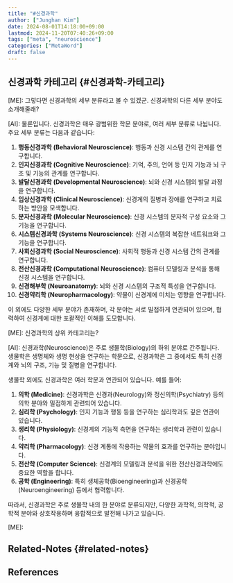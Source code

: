 ```yaml
---
title: "#신경과학"
author: ["Junghan Kim"]
date: 2024-08-01T14:18:00+09:00
lastmod: 2024-11-20T07:40:26+09:00
tags: ["meta", "neuroscience"]
categories: ["MetaWord"]
draft: false
---
```


## 신경과학 카테고리 {#신경과학-카테고리}

<div class="ai">

[ME]: 그렇다면 신경과학의 세부 분류라고 볼 수 있겠군. 신경과학의 다른 세부 분야도 소개해줄래?

[AI]: 물론입니다. 신경과학은 매우 광범위한 학문 분야로, 여러 세부 분류로 나뉩니다. 주요 세부 분류는 다음과 같습니다:

1.  ****행동신경과학 (Behavioral Neuroscience)****: 행동과 신경 시스템 간의 관계를 연구합니다.
2.  ****인지신경과학 (Cognitive Neuroscience)****: 기억, 주의, 언어 등 인지 기능과 뇌 구조 및 기능의 관계를 연구합니다.
3.  ****발달신경과학 (Developmental Neuroscience)****: 뇌와 신경 시스템의 발달 과정을 연구합니다.
4.  ****임상신경과학 (Clinical Neuroscience)****: 신경계의 질병과 장애를 연구하고 치료하는 방안을 모색합니다.
5.  ****분자신경과학 (Molecular Neuroscience)****: 신경 시스템의 분자적 구성 요소와 그 기능을 연구합니다.
6.  ****시스템신경과학 (Systems Neuroscience)****: 신경 시스템의 복잡한 네트워크와 그 기능을 연구합니다.
7.  ****사회신경과학 (Social Neuroscience)****: 사회적 행동과 신경 시스템 간의 관계를 연구합니다.
8.  ****전산신경과학 (Computational Neuroscience)****: 컴퓨터 모델링과 분석을 통해 신경 시스템을 연구합니다.
9.  ****신경해부학 (Neuroanatomy)****: 뇌와 신경 시스템의 구조적 특성을 연구합니다.
10. ****신경약리학 (Neuropharmacology)****: 약물이 신경계에 미치는 영향을 연구합니다.

이 외에도 다양한 세부 분야가 존재하며, 각 분야는 서로 밀접하게 연관되어 있으며, 협력하여 신경계에 대한 포괄적인 이해를 도모합니다.

[ME]: 신경과학의 상위 카테고리는?

[AI]: 신경과학(Neuroscience)은 주로 생물학(Biology)의 하위 분야로 간주됩니다. 생물학은 생명체와 생명 현상을 연구하는 학문으로, 신경과학은 그 중에서도 특히 신경계와 뇌의 구조, 기능 및 질병을 연구합니다.

생물학 외에도 신경과학은 여러 학문과 연관되어 있습니다. 예를 들어:

1.  ****의학 (Medicine)****: 신경과학은 신경과(Neurology)와 정신의학(Psychiatry) 등의 의학 분야와 밀접하게 관련되어 있습니다.
2.  ****심리학 (Psychology)****: 인지 기능과 행동 등을 연구하는 심리학과도 깊은 연관이 있습니다.
3.  ****생리학 (Physiology)****: 신경계의 기능적 측면을 연구하는 생리학과 관련이 있습니다.
4.  ****약리학 (Pharmacology)****: 신경 계통에 작용하는 약물의 효과를 연구하는 분야입니다.
5.  ****전산학 (Computer Science)****: 신경계의 모델링과 분석을 위한 전산신경과학에도 중요한 역할을 합니다.
6.  ****공학 (Engineering)****: 특히 생체공학(Bioengineering)과 신경공학(Neuroengineering) 등에서 협력합니다.

따라서, 신경과학은 주로 생물학 내의 한 분야로 분류되지만, 다양한 과학적, 의학적, 공학적 분야와 상호작용하며 융합적으로 발전해 나가고 있습니다.

[ME]:

</div>


## Related-Notes {#related-notes}

## References

<style>.csl-entry{text-indent: -1.5em; margin-left: 1.5em;}</style><div class="csl-bib-body">
</div>
